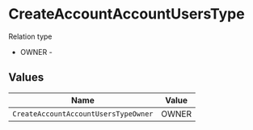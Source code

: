 # CreateAccountAccountUsersType

Relation type
* OWNER - 


## Values

| Name                                 | Value                                |
| ------------------------------------ | ------------------------------------ |
| `CreateAccountAccountUsersTypeOwner` | OWNER                                |